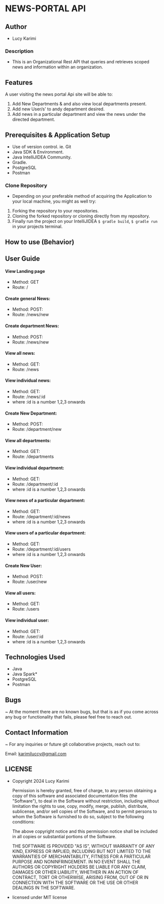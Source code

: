 # NEWS-PORTAL API

## Author
* Lucy  Karimi

### Description
* This is an Organizational Rest API that queries and retrieves scoped news and information within an organization.

## Features
A user visiting the news portal Api site will be able to:

1. Add New Departments & and also view local departments present.
2. Add new User/s' to andy department desired.
3. Add news in a particular department and view the news under the directed department.

## Prerequisites & Application Setup
- Use of version control. ie. Git
- Java SDK & Environment.
- Java IntelliJIDEA Community.
- Gradle.
- PostgreSQL
- Postman
### Clone Repository

- Depending on your preferable method of acquiring the Application to your local machine, you might as well try:
1. Forking the repository to your repositories.
2. Cloning the forked repository or cloning directly from my repository.
3. Finally run the project on your IntelliJIDEA `$ gradle build`, `$ gradle run` in your projects terminal.

## How to use (Behavior)
## User Guide
#### View Landing page
* Method: GET
* Route: /
#### Create general News: 
* Method: POST:
* Route: /news/new
#### Create department News: 
* Method: POST:
* Route: /news/new
#### View all news: 
* Method: GET:
* Route: /news
#### View individual news: 
* Method: GET:
* Route: /news/:id
* where :id is a number 1,2,3 onwards
#### Create New Department: 
* Method: POST:
* Route: /department/new
#### View all departments: 
* Method: GET:
* Route: /departments
#### View individual department: 
* Method: GET:
* Route: /department/:id
* where :id is a number 1,2,3 onwards
#### View news of a particular department: 
* Method: GET:
* Route: /department/:id/news
* where :id is a number 1,2,3 onwards
#### View users of a particular department: 
* Method: GET:
* Route: /department/:id/users
* where :id is a number 1,2,3 onwards
#### Create New User: 
* Method: POST:
* Route: /user/new
#### View all users:
* Method: GET: 
* Route: /users
#### View individual user: 
* Method: GET:
* Route: /user/:id
* where :id is a number 1,2,3 onwards


## Technologies Used
- Java
- Java Spark*
- PostgreSQL
- Postman

## Bugs
~ At the moment there are no known bugs, but that is as if you come across any bug or functionality that fails, please feel free to reach out.

## Contact Information
~ For any inquiries or future git collaborative projects, reach out to:

Email: <a href="mailto:">karimiluccy@gmail.com</a>

## LICENSE
* Copyright 2024 Lucy Karimi
  
  Permission is hereby granted, free of charge, to any person obtaining a copy of this software and associated documentation files (the "Software"), to deal in the Software without restriction, including without limitation the rights to use, copy, modify, merge, publish, distribute, sublicense, and/or sell copies of the Software, and to permit persons to whom the Software is furnished to do so, subject to the following conditions:
  
  The above copyright notice and this permission notice shall be included in all copies or substantial portions of the Software.
  
  THE SOFTWARE IS PROVIDED "AS IS", WITHOUT WARRANTY OF ANY KIND, EXPRESS OR IMPLIED, INCLUDING BUT NOT LIMITED TO THE WARRANTIES OF MERCHANTABILITY, FITNESS FOR A PARTICULAR PURPOSE AND NONINFRINGEMENT. IN NO EVENT SHALL THE AUTHORS OR COPYRIGHT HOLDERS BE LIABLE FOR ANY CLAIM, DAMAGES OR OTHER LIABILITY, WHETHER IN AN ACTION OF CONTRACT, TORT OR OTHERWISE, ARISING FROM, OUT OF OR IN CONNECTION WITH THE SOFTWARE OR THE USE OR OTHER DEALINGS IN THE SOFTWARE.

* licensed under MIT license
